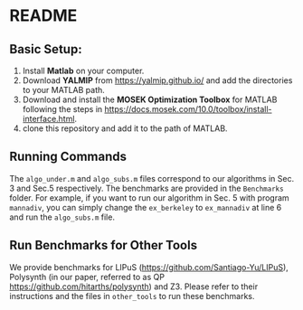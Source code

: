 # README

## Basic Setup:
1. Install **Matlab** on your computer.
2. Download **YALMIP** from https://yalmip.github.io/ and add the directories to your MATLAB path.
3. Download and install the **MOSEK Optimization Toolbox** for MATLAB following the steps in https://docs.mosek.com/10.0/toolbox/install-interface.html.
4. clone this repository and add it to the path of MATLAB.

## Running Commands

The `algo_under.m` and `algo_subs.m` files correspond to our algorithms in Sec. 3 and Sec.5 respectively.
The benchmarks are provided in the `Benchmarks` folder.
For example, if you want to run our algorithm in Sec. 5 with program `mannadiv`, you can simply change the `ex_berkeley` to `ex_mannadiv` at line 6 and run the `algo_subs.m` file. 

## Run Benchmarks for Other Tools
We provide benchmarks for LIPuS (https://github.com/Santiago-Yu/LIPuS), Polysynth (in our paper, referred to as QP https://github.com/hitarths/polysynth) and Z3. 
Please refer to their instructions and the files in `other_tools` to run these benchmarks.
